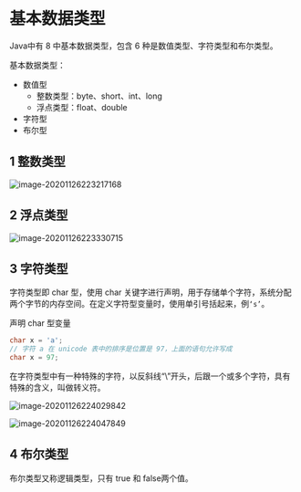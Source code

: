 # 基本数据类型

Java中有 8 中基本数据类型，包含 6 种是数值类型、字符类型和布尔类型。

基本数据类型：

- 数值型
  - 整数类型：byte、short、int、long
  - 浮点类型：float、double
- 字符型
- 布尔型

## 1 整数类型

![image-20201126223217168](https://yeyangshu-picgo.oss-cn-shanghai.aliyuncs.com/img/image-20201126223217168.png)

## 2 浮点类型

![image-20201126223330715](https://yeyangshu-picgo.oss-cn-shanghai.aliyuncs.com/img/image-20201126223330715.png)

## 3 字符类型

字符类型即 char 型，使用 char 关键字进行声明，用于存储单个字符，系统分配两个字节的内存空间。在定义字符型变量时，使用单引号括起来，例`‘s’`。

声明 char 型变量

```java
char x = 'a';
// 字符 a 在 unicode 表中的排序是位置是 97，上面的语句允许写成
char x = 97;
```

在字符类型中有一种特殊的字符，以反斜线“\”开头，后跟一个或多个字符，具有特殊的含义，叫做转义符。

![image-20201126224029842](https://yeyangshu-picgo.oss-cn-shanghai.aliyuncs.com/img/image-20201126224029842.png)

![image-20201126224047849](https://yeyangshu-picgo.oss-cn-shanghai.aliyuncs.com/img/image-20201126224047849.png)

## 4 布尔类型

布尔类型又称逻辑类型，只有 true 和 false两个值。